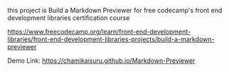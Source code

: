this project is Build a Markdown Previewer for free codecamp's front end development libraries certification course

https://www.freecodecamp.org/learn/front-end-development-libraries/front-end-development-libraries-projects/build-a-markdown-previewer

Demo Link: https://chamikaisuru.github.io/Markdown-Previewer

